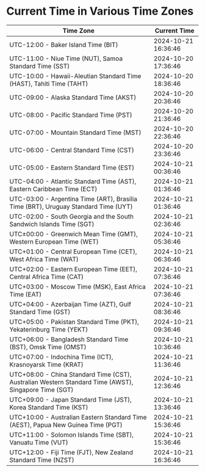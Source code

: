 # Current Time in Various Time Zones

| Time Zone | Current Time |
|-----------|--------------|
| UTC-12:00 - Baker Island Time (BIT) | 2024-10-21 16:36:46 |
| UTC-11:00 - Niue Time (NUT), Samoa Standard Time (SST) | 2024-10-20 17:36:46 |
| UTC-10:00 - Hawaii-Aleutian Standard Time (HAST), Tahiti Time (TAHT) | 2024-10-20 18:36:46 |
| UTC-09:00 - Alaska Standard Time (AKST) | 2024-10-20 20:36:46 |
| UTC-08:00 - Pacific Standard Time (PST) | 2024-10-20 21:36:46 |
| UTC-07:00 - Mountain Standard Time (MST) | 2024-10-20 22:36:46 |
| UTC-06:00 - Central Standard Time (CST) | 2024-10-20 23:36:46 |
| UTC-05:00 - Eastern Standard Time (EST) | 2024-10-21 00:36:46 |
| UTC-04:00 - Atlantic Standard Time (AST), Eastern Caribbean Time (ECT) | 2024-10-21 01:36:46 |
| UTC-03:00 - Argentina Time (ART), Brasília Time (BRT), Uruguay Standard Time (UYT) | 2024-10-21 01:36:46 |
| UTC-02:00 - South Georgia and the South Sandwich Islands Time (SGT) | 2024-10-21 02:36:46 |
| UTC±00:00 - Greenwich Mean Time (GMT), Western European Time (WET) | 2024-10-21 05:36:46 |
| UTC+01:00 - Central European Time (CET), West Africa Time (WAT) | 2024-10-21 06:36:46 |
| UTC+02:00 - Eastern European Time (EET), Central Africa Time (CAT) | 2024-10-21 07:36:46 |
| UTC+03:00 - Moscow Time (MSK), East Africa Time (EAT) | 2024-10-21 07:36:46 |
| UTC+04:00 - Azerbaijan Time (AZT), Gulf Standard Time (GST) | 2024-10-21 08:36:46 |
| UTC+05:00 - Pakistan Standard Time (PKT), Yekaterinburg Time (YEKT) | 2024-10-21 09:36:46 |
| UTC+06:00 - Bangladesh Standard Time (BST), Omsk Time (OMST) | 2024-10-21 10:36:46 |
| UTC+07:00 - Indochina Time (ICT), Krasnoyarsk Time (KRAT) | 2024-10-21 11:36:46 |
| UTC+08:00 - China Standard Time (CST), Australian Western Standard Time (AWST), Singapore Time (SGT) | 2024-10-21 12:36:46 |
| UTC+09:00 - Japan Standard Time (JST), Korea Standard Time (KST) | 2024-10-21 13:36:46 |
| UTC+10:00 - Australian Eastern Standard Time (AEST), Papua New Guinea Time (PGT) | 2024-10-21 15:36:46 |
| UTC+11:00 - Solomon Islands Time (SBT), Vanuatu Time (VUT) | 2024-10-21 15:36:46 |
| UTC+12:00 - Fiji Time (FJT), New Zealand Standard Time (NZST) | 2024-10-21 16:36:46 |
